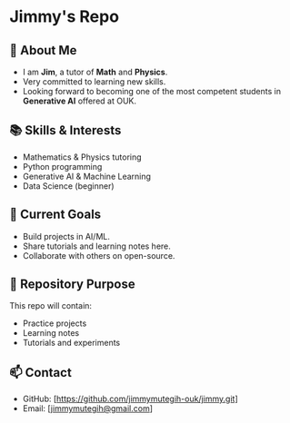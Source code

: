 # Jimmy's Repo
## 👋 About Me
- I am **Jim**, a tutor of **Math** and **Physics**.
- Very committed to learning new skills.
- Looking forward to becoming one of the most competent students in **Generative AI** offered at OUK.
## 📚 Skills & Interests
- Mathematics & Physics tutoring
- Python programming
- Generative AI & Machine Learning
- Data Science (beginner)
## 🚀 Current Goals
- Build projects in AI/ML.
- Share tutorials and learning notes here.
- Collaborate with others on open-source.
## 📂 Repository Purpose
This repo will contain:
- Practice projects
- Learning notes
- Tutorials and experiments
## 📫 Contact
- GitHub: [https://github.com/jimmymutegih-ouk/jimmy.git]
- Email: [jimmymutegih@gmail.com]

